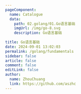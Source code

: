 ```yaml
---
pageComponent: 
  name: Catalogue
  data: 
    path: 02.golang/01.Go语言基础
    imgUrl: /img/go-8.svg
    description: Go语言基础
    
title: Go语言基础
date: 2024-09-01 13:02:03
permalink: /golang/fundamentals
sidebar: false
article: false
comment: false
editLink: false
author: 
  name: ZhouChuang
  link: https://github.com/aszhc
---
```

